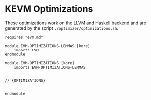 KEVM Optimizations
==================

These optimizations work on the LLVM and Haskell backend and are generated by the script `./optimizer/optimizations.sh`.

```k
requires "evm.md"

module EVM-OPTIMIZATIONS-LEMMAS [kore]
    imports EVM
endmodule

module EVM-OPTIMIZATIONS [kore]
    imports EVM-OPTIMIZATIONS-LEMMAS


// {OPTIMIZATIONS}


endmodule
```
